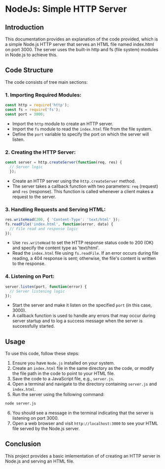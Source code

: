# NodeJs: Simple HTTP Server
## Introduction
This documentation provides an explanation of the code provided, which is a simple Node.js HTTP server that serves an HTML file named index.html on port 3000. The server uses the built-in http and fs (file system) modules in Node.js to achieve this.

## Code Structure
The code consists of tree main sections:

### 1. Importing Required Modules:
```javascript
const http = require('http');
const fs = require('fs');
const port = 3000;
```
* Import the `http` module to create an HTTP server.
* Import the `fs` module to read the `index.html` file from the file system.
* Define the `port` variable to specify the port on which the server will listen.

### 2. Creating the HTTP Server:
```javascript
const server = http.createServer(function(req, res) {
  // Server logic
  });
```
* Create an HTTP server using the `http.createServer` method.
* The server takes a callback function with two parameters: `req` (request) and `res` (response). This function is called whenever a client makes a request to the server.

### 3. Handling Requests and Serving HTML:
```javascript
res.writeHead(200, { 'Content-Type': 'text/html' });
fs.readFile('index.html', function(error, data) {
  // File read and response logic
});
```
* Use `res.writeHead` to set the HTTP response status code to 200 (OK) and specify the content type as 'text/html'.
* Read the `index.html` file using `fs.readFile`. If an error occurs during file reading, a 404 response is sent; otherwise, the file's content is written to the response.

### 4. Listening on Port:
```javascript
server.listen(port, function(error) {
  // Server listening logic
});
```
* Start the server and make it listen on the specified `port` (in this case, 3000).
* A callback function is used to handle any errors that may occur during server startup and to log a success message when the server is successfully started.

## Usage
To use this code, follow these steps:

1. Ensure you have `Node.js` installed on your system.
2. Create an `index.html` file in the same directory as the code, or modify the file path in the code to point to your HTML file.
3. Save the code to a JavaScript file, e.g., `server.js`.
4. Open a terminal and navigate to the directory containing `server.js` and `index.html`.
5. Run the server using the following command:
```bash
node server.js
```
6. You should see a message in the terminal indicating that the server is listening on port 3000.
7. Open a web browser and visit `http://localhost:3000` to see your HTML file served by the Node.js server.

## Conclusion
This project provides a basic imlementation of of creating an HTTP server in Node.js and serving an HTML file.

